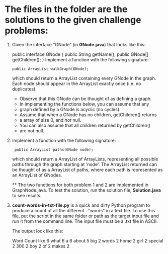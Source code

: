 # The files in the folder are the solutions to the given challenge problems:

1. Given the interface "GNode" (in **GNode.java**) that looks like this:

   public interface GNode {
     public String getName();
    public GNode[] getChildren();
   }
  Implement a function with the following signature:

       public ArrayList walkGraph(GNode);

   which should return a ArrayList containing every GNode in the
   graph. Each node should appear in the ArrayList exactly once
   (i.e. no duplicates).

   * Observe that this GNode can be thought of as defining a graph.
   * In implementing the functions below, you can assume that any
   * graph defined by a GNode is acyclic (no cycles).
   * Assume that when a GNode has no children, getChildren() returns
   * a array of size 0, and *not* null.
   * You can also assume that all children returned by getChildren()
   * are not null.

2. Implement a function with the following signature:

        public ArrayList paths(GNode node);

   which should return a ArrayList of ArrayLists, representing all
   possible paths through the graph starting at 'node'. The ArrayList
   returned can be thought of as a ArrayList of paths, where each path
   is represented as an ArrayList of GNodes.
   
   ** The two functions for both problem 1 and 2 are implemented in GraphNode.java. To test the solution, run the
   solution file, **Solution.java** to see results.

3. **count-words-in-txt-file.py** is a quick and dirty Python program to produce a count of all the different
   "words" in a text file. To use this file, put the script in the same folder or path as the target input file
   and run it from the command line. The input file must be a .txt file in ASCII.
   
   The output look like this:

    Word Count
    like	6
    what	6
    a	6
    about	5
    big	2
    words	2
    home	2
    girl	2
    special	2
    300	2
    boy	2
    of	2
    makes	2
